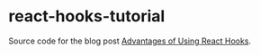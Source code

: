 # react-hooks-tutorial

Source code for the blog post 
[Advantages of Using React Hooks](https://maxrohde.com/2019/06/29/advantages-of-using-react-hooks/).
